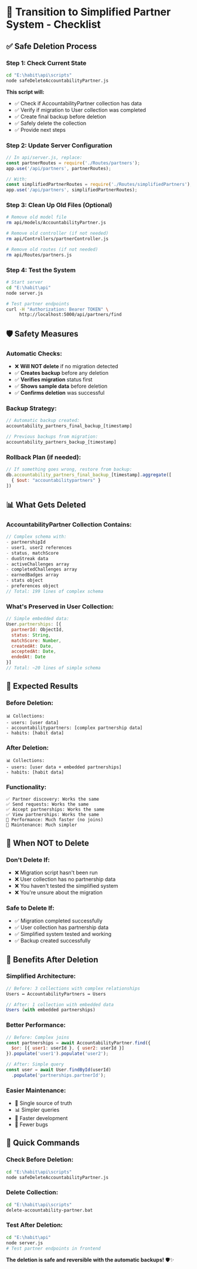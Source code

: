 # 🔄 Transition to Simplified Partner System - Checklist

## ✅ Safe Deletion Process

### **Step 1: Check Current State**
```bash
cd "E:\habit\api\scripts"
node safeDeleteAccountabilityPartner.js
```

**This script will:**
- ✅ Check if AccountabilityPartner collection has data
- ✅ Verify if migration to User collection was completed
- ✅ Create final backup before deletion
- ✅ Safely delete the collection
- ✅ Provide next steps

### **Step 2: Update Server Configuration**
```javascript
// In api/server.js, replace:
const partnerRoutes = require('./Routes/partners');
app.use('/api/partners', partnerRoutes);

// With:
const simplifiedPartnerRoutes = require('./Routes/simplifiedPartners');
app.use('/api/partners', simplifiedPartnerRoutes);
```

### **Step 3: Clean Up Old Files (Optional)**
```bash
# Remove old model file
rm api/models/AccountabilityPartner.js

# Remove old controller (if not needed)
rm api/Controllers/partnerController.js

# Remove old routes (if not needed)  
rm api/Routes/partners.js
```

### **Step 4: Test the System**
```bash
# Start server
cd "E:\habit\api"
node server.js

# Test partner endpoints
curl -H "Authorization: Bearer TOKEN" \
     http://localhost:5000/api/partners/find
```

## 🛡️ Safety Measures

### **Automatic Checks:**
- ❌ **Will NOT delete** if no migration detected
- ✅ **Creates backup** before any deletion
- ✅ **Verifies migration** status first
- ✅ **Shows sample data** before deletion
- ✅ **Confirms deletion** was successful

### **Backup Strategy:**
```javascript
// Automatic backup created:
accountability_partners_final_backup_[timestamp]

// Previous backups from migration:
accountability_partners_backup_[timestamp]
```

### **Rollback Plan (if needed):**
```javascript
// If something goes wrong, restore from backup:
db.accountability_partners_final_backup_[timestamp].aggregate([
  { $out: "accountabilitypartners" }
])
```

## 📊 What Gets Deleted

### **AccountabilityPartner Collection Contains:**
```javascript
// Complex schema with:
- partnershipId
- user1, user2 references
- status, matchScore
- duoStreak data
- activeChallenges array
- completedChallenges array
- earnedBadges array
- stats object
- preferences object
// Total: 199 lines of complex schema
```

### **What's Preserved in User Collection:**
```javascript
// Simple embedded data:
User.partnerships: [{
  partnerId: ObjectId,
  status: String,
  matchScore: Number,
  createdAt: Date,
  acceptedAt: Date,
  endedAt: Date
}]
// Total: ~20 lines of simple schema
```

## 🎯 Expected Results

### **Before Deletion:**
```
📊 Collections:
- users: [user data]
- accountabilitypartners: [complex partnership data]
- habits: [habit data]
```

### **After Deletion:**
```
📊 Collections:
- users: [user data + embedded partnerships]
- habits: [habit data]
```

### **Functionality:**
```
✅ Partner discovery: Works the same
✅ Send requests: Works the same  
✅ Accept partnerships: Works the same
✅ View partnerships: Works the same
🚀 Performance: Much faster (no joins)
🔧 Maintenance: Much simpler
```

## 🚨 When NOT to Delete

### **Don't Delete If:**
- ❌ Migration script hasn't been run
- ❌ User collection has no partnership data
- ❌ You haven't tested the simplified system
- ❌ You're unsure about the migration

### **Safe to Delete If:**
- ✅ Migration completed successfully
- ✅ User collection has partnership data
- ✅ Simplified system tested and working
- ✅ Backup created successfully

## 🎉 Benefits After Deletion

### **Simplified Architecture:**
```javascript
// Before: 3 collections with complex relationships
Users ↔ AccountabilityPartners ↔ Users

// After: 1 collection with embedded data
Users (with embedded partnerships)
```

### **Better Performance:**
```javascript
// Before: Complex joins
const partnerships = await AccountabilityPartner.find({
  $or: [{ user1: userId }, { user2: userId }]
}).populate('user1').populate('user2');

// After: Simple query
const user = await User.findById(userId)
  .populate('partnerships.partnerId');
```

### **Easier Maintenance:**
- 🔧 Single source of truth
- 📊 Simpler queries
- 🚀 Faster development
- 🐛 Fewer bugs

## 🔄 Quick Commands

### **Check Before Deletion:**
```bash
cd "E:\habit\api\scripts"
node safeDeleteAccountabilityPartner.js
```

### **Delete Collection:**
```bash
cd "E:\habit\api\scripts"
delete-accountability-partner.bat
```

### **Test After Deletion:**
```bash
cd "E:\habit\api"
node server.js
# Test partner endpoints in frontend
```

**The deletion is safe and reversible with the automatic backups!** 🛡️✨
